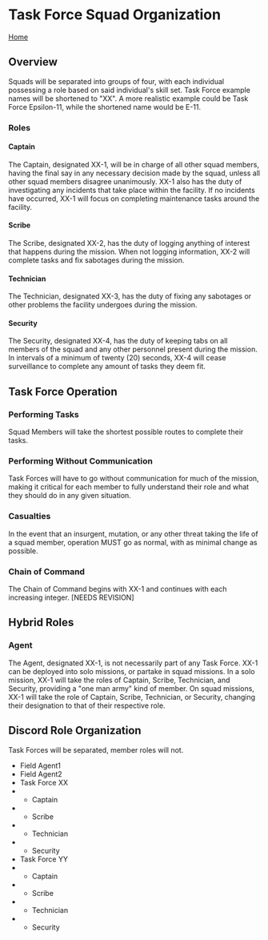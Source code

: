 # Task Force Squad Organization

[Home](../index.md)

## Overview

Squads will be separated into groups of four, with each individual possessing a role based on said individual's skill set. Task Force example names will be shortened to "XX". A more realistic example could be Task Force Epsilon-11, while the shortened name would be E-11.

### Roles

#### Captain

The Captain, designated XX-1, will be in charge of all other squad members, having the final say in any necessary decision made by the squad, unless all other squad members disagree unanimously. XX-1 also has the duty of investigating any incidents that take place within the facility. If no incidents have occurred, XX-1 will focus on completing maintenance tasks around the facility.

#### Scribe
The Scribe, designated XX-2, has the duty of logging anything of interest that happens during the mission. When not logging information, XX-2 will complete tasks and fix sabotages during the mission.

#### Technician
The Technician, designated XX-3, has the duty of fixing any sabotages or other problems the facility undergoes during the mission. 

#### Security
The Security, designated XX-4, has the duty of keeping tabs on all members of the squad and any other personnel present during the mission. In intervals of a minimum of twenty (20) seconds, XX-4 will cease surveillance to complete any amount of tasks they deem fit.

## Task Force Operation

### Performing Tasks

Squad Members will take the shortest possible routes to complete their tasks.

### Performing Without Communication

Task Forces will have to go without communication for much of the mission, making it critical for each member to fully understand their role and what they should do in any given situation.

### Casualties

In the event that an insurgent, mutation, or any other threat taking the life of a squad member, operation MUST go as normal, with as minimal change as possible.

### Chain of Command

The Chain of Command begins with XX-1 and continues with each increasing integer. [NEEDS REVISION]

## Hybrid Roles

### Agent

The Agent, designated XX-1, is not necessarily part of any Task Force. XX-1 can be deployed into solo missions, or partake in squad missions. In a solo mission, XX-1 will take the roles of Captain, Scribe, Technician, and Security, providing a "one man army" kind of member. On squad missions, XX-1 will take the role of Captain, Scribe, Technician, or Security, changing their designation to that of their respective role.

## Discord Role Organization
Task Forces will be separated, member roles will not.

+ Field Agent1
+ Field Agent2
+ Task Force XX
+ + Captain
+ + Scribe
+ + Technician
+ + Security
+ Task Force YY
+ + Captain
+ + Scribe
+ + Technician
+ + Security
